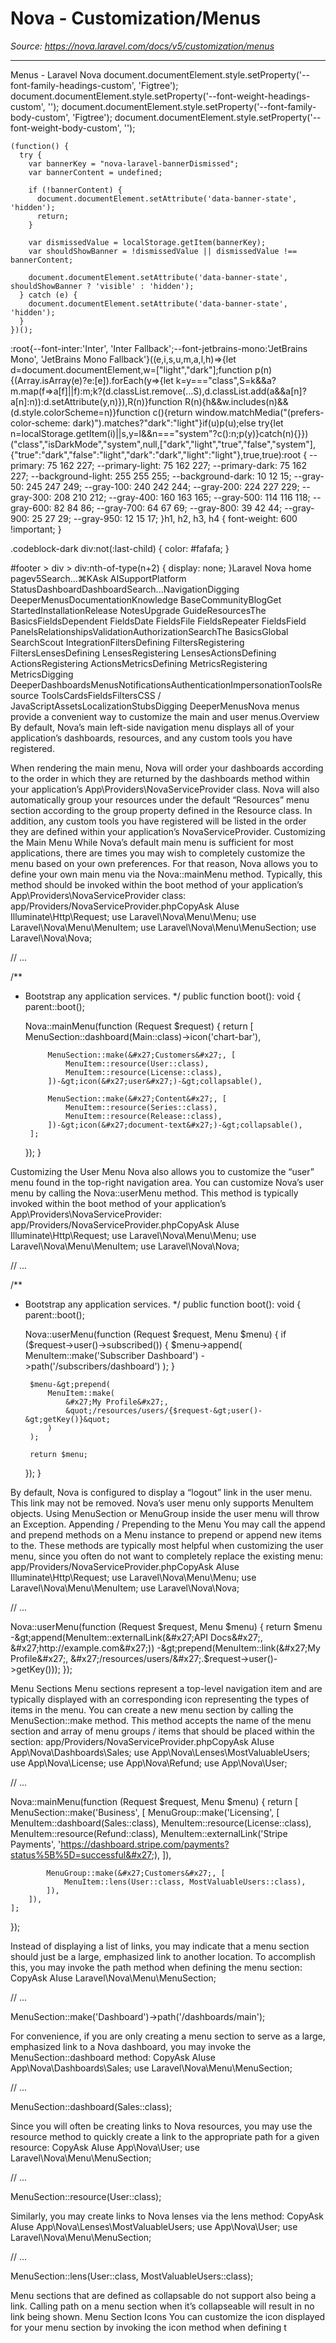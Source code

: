 # Nova - Customization/Menus

*Source: https://nova.laravel.com/docs/v5/customization/menus*

---

Menus - Laravel Nova
              document.documentElement.style.setProperty('--font-family-headings-custom', 'Figtree');
              document.documentElement.style.setProperty('--font-weight-headings-custom', '');
              document.documentElement.style.setProperty('--font-family-body-custom', 'Figtree');
              document.documentElement.style.setProperty('--font-weight-body-custom', '');
            
    (function() {
      try {
        var bannerKey = "nova-laravel-bannerDismissed";
        var bannerContent = undefined;
        
        if (!bannerContent) {
          document.documentElement.setAttribute('data-banner-state', 'hidden');
          return;
        }
        
        var dismissedValue = localStorage.getItem(bannerKey);
        var shouldShowBanner = !dismissedValue || dismissedValue !== bannerContent;
        
        document.documentElement.setAttribute('data-banner-state', shouldShowBanner ? 'visible' : 'hidden');
      } catch (e) {
        document.documentElement.setAttribute('data-banner-state', 'hidden');
      }
    })();
  :root{--font-inter:'Inter', 'Inter Fallback';--font-jetbrains-mono:'JetBrains Mono', 'JetBrains Mono Fallback'}((e,i,s,u,m,a,l,h)=>{let d=document.documentElement,w=["light","dark"];function p(n){(Array.isArray(e)?e:[e]).forEach(y=>{let k=y==="class",S=k&&a?m.map(f=>a[f]||f):m;k?(d.classList.remove(...S),d.classList.add(a&&a[n]?a[n]:n)):d.setAttribute(y,n)}),R(n)}function R(n){h&&w.includes(n)&&(d.style.colorScheme=n)}function c(){return window.matchMedia("(prefers-color-scheme: dark)").matches?"dark":"light"}if(u)p(u);else try{let n=localStorage.getItem(i)||s,y=l&&n==="system"?c():n;p(y)}catch(n){}})("class","isDarkMode","system",null,["dark","light","true","false","system"],{"true":"dark","false":"light","dark":"dark","light":"light"},true,true):root {
    --primary: 75 162 227;
    --primary-light: 75 162 227;
    --primary-dark: 75 162 227;
    --background-light: 255 255 255;
    --background-dark: 10 12 15;
    --gray-50: 245 247 249;
    --gray-100: 240 242 244;
    --gray-200: 224 227 229;
    --gray-300: 208 210 212;
    --gray-400: 160 163 165;
    --gray-500: 114 116 118;
    --gray-600: 82 84 86;
    --gray-700: 64 67 69;
    --gray-800: 39 42 44;
    --gray-900: 25 27 29;
    --gray-950: 12 15 17;
  }h1, h2, h3, h4 {
    font-weight: 600 !important;
}

.codeblock-dark div:not(:last-child) {
    color: #fafafa;
}

#footer > div > div:nth-of-type(n+2) {
    display: none;
}Laravel Nova home pagev5Search...⌘KAsk AISupportPlatform StatusDashboardDashboardSearch...NavigationDigging DeeperMenusDocumentationKnowledge BaseCommunityBlogGet StartedInstallationRelease NotesUpgrade GuideResourcesThe BasicsFieldsDependent FieldsDate FieldsFile FieldsRepeater FieldsField PanelsRelationshipsValidationAuthorizationSearchThe BasicsGlobal SearchScout IntegrationFiltersDefining FiltersRegistering FiltersLensesDefining LensesRegistering LensesActionsDefining ActionsRegistering ActionsMetricsDefining MetricsRegistering MetricsDigging DeeperDashboardsMenusNotificationsAuthenticationImpersonationToolsResource ToolsCardsFieldsFiltersCSS / JavaScriptAssetsLocalizationStubsDigging DeeperMenusNova menus provide a convenient way to customize the main and user menus.​Overview
By default, Nova’s main left-side navigation menu displays all of your application’s dashboards, resources, and any custom tools you have registered.

When rendering the main menu, Nova will order your dashboards according to the order in which they are returned by the dashboards method within your application’s App\Providers\NovaServiceProvider class.
Nova will also automatically group your resources under the default “Resources” menu section according to the group property defined in the Resource class. In addition, any custom tools you have registered will be listed in the order they are defined within your application’s NovaServiceProvider.
​Customizing the Main Menu
While Nova’s default main menu is sufficient for most applications, there are times you may wish to completely customize the menu based on your own preferences. For that reason, Nova allows you to define your own main menu via the Nova::mainMenu method. Typically, this method should be invoked within the boot method of your application’s App\Providers\NovaServiceProvider class:
app/Providers/NovaServiceProvider.phpCopyAsk AIuse Illuminate\Http\Request;
use Laravel\Nova\Menu\Menu;
use Laravel\Nova\Menu\MenuItem;
use Laravel\Nova\Menu\MenuSection;
use Laravel\Nova\Nova;

// ...

/**
 * Bootstrap any application services.
 */
public function boot(): void
{
    parent::boot();

    Nova::mainMenu(function (Request $request) {
        return [
            MenuSection::dashboard(Main::class)-&gt;icon(&#x27;chart-bar&#x27;),

            MenuSection::make(&#x27;Customers&#x27;, [
                MenuItem::resource(User::class),
                MenuItem::resource(License::class),
            ])-&gt;icon(&#x27;user&#x27;)-&gt;collapsable(),

            MenuSection::make(&#x27;Content&#x27;, [
                MenuItem::resource(Series::class),
                MenuItem::resource(Release::class),
            ])-&gt;icon(&#x27;document-text&#x27;)-&gt;collapsable(),
        ];
    });
}


​Customizing the User Menu
Nova also allows you to customize the “user” menu found in the top-right navigation area. You can customize Nova’s user menu by calling the Nova::userMenu method. This method is typically invoked within the boot method of your application’s App\Providers\NovaServiceProvider:
app/Providers/NovaServiceProvider.phpCopyAsk AIuse Illuminate\Http\Request;
use Laravel\Nova\Menu\Menu;
use Laravel\Nova\Menu\MenuItem;
use Laravel\Nova\Nova;

// ...

/**
 * Bootstrap any application services.
 */
public function boot(): void
{
    parent::boot();

    Nova::userMenu(function (Request $request, Menu $menu) {
        if ($request-&gt;user()-&gt;subscribed()) {
            $menu-&gt;append(
                MenuItem::make(&#x27;Subscriber Dashboard&#x27;)
                    -&gt;path(&#x27;/subscribers/dashboard&#x27;)
            );
        }

        $menu-&gt;prepend(
            MenuItem::make(
                &#x27;My Profile&#x27;,
                &quot;/resources/users/{$request-&gt;user()-&gt;getKey()}&quot;
            )
        );

        return $menu;
    });
}

By default, Nova is configured to display a “logout” link in the user menu. This link may not be removed.
Nova’s user menu only supports MenuItem objects. Using MenuSection or MenuGroup inside the user menu will throw an Exception.
​Appending / Prepending to the Menu
You may call the append and prepend methods on a Menu instance to prepend or append new items to the. These methods are typically most helpful when customizing the user menu, since you often do not want to completely replace the existing menu:
app/Providers/NovaServiceProvider.phpCopyAsk AIuse Illuminate\Http\Request;
use Laravel\Nova\Menu\Menu;
use Laravel\Nova\Menu\MenuItem;
use Laravel\Nova\Nova;

// ...

Nova::userMenu(function (Request $request, Menu $menu) {
    return $menu
        -&gt;append(MenuItem::externalLink(&#x27;API Docs&#x27;, &#x27;http://example.com&#x27;))
        -&gt;prepend(MenuItem::link(&#x27;My Profile&#x27;, &#x27;/resources/users/&#x27;.$request-&gt;user()-&gt;getKey()));
});

​Menu Sections
Menu sections represent a top-level navigation item and are typically displayed with an corresponding icon representing the types of items in the menu. You can create a new menu section by calling the MenuSection::make method. This method accepts the name of the menu section and array of menu groups / items that should be placed within the section:
app/Providers/NovaServiceProvider.phpCopyAsk AIuse App\Nova\Dashboards\Sales;
use App\Nova\Lenses\MostValuableUsers;
use App\Nova\License;
use App\Nova\Refund;
use App\Nova\User;

// ...

Nova::mainMenu(function (Request $request, Menu $menu) {
    return [
        MenuSection::make(&#x27;Business&#x27;, [
            MenuGroup::make(&#x27;Licensing&#x27;, [
                MenuItem::dashboard(Sales::class),
                MenuItem::resource(License::class),
                MenuItem::resource(Refund::class),
                MenuItem::externalLink(&#x27;Stripe Payments&#x27;, &#x27;https://dashboard.stripe.com/payments?status%5B%5D=successful&#x27;),
            ]),

            MenuGroup::make(&#x27;Customers&#x27;, [
                MenuItem::lens(User::class, MostValuableUsers::class),
            ]),
        ]),
    ];
});

Instead of displaying a list of links, you may indicate that a menu section should just be a large, emphasized link to another location. To accomplish this, you may invoke the path method when defining the menu section:
CopyAsk AIuse Laravel\Nova\Menu\MenuSection;

// ...

MenuSection::make(&#x27;Dashboard&#x27;)-&gt;path(&#x27;/dashboards/main&#x27;);

For convenience, if you are only creating a menu section to serve as a large, emphasized link to a Nova dashboard, you may invoke the MenuSection::dashboard method:
CopyAsk AIuse App\Nova\Dashboards\Sales;
use Laravel\Nova\Menu\MenuSection;

// ...

MenuSection::dashboard(Sales::class);

Since you will often be creating links to Nova resources, you may use the resource method to quickly create a link to the appropriate path for a given resource:
CopyAsk AIuse App\Nova\User;
use Laravel\Nova\Menu\MenuSection;

// ...

MenuSection::resource(User::class);

Similarly, you may create links to Nova lenses via the lens method:
CopyAsk AIuse App\Nova\Lenses\MostValuableUsers;
use App\Nova\User;
use Laravel\Nova\Menu\MenuSection;

// ...

MenuSection::lens(User::class, MostValuableUsers::class);

Menu sections that are defined as collapsable do not support also being a link. Calling path on a menu section when it’s collapseable will result in no link being shown.
​Menu Section Icons
You can customize the icon displayed for your menu section by invoking the icon method when defining t